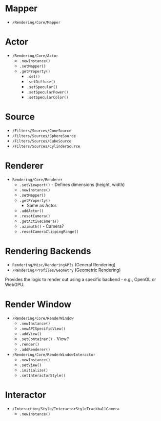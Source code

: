 # Mapper
- `/Rendering/Core/Mapper`

# Actor
- `/Rendering/Core/Actor`
    - `.newInstance()`
    - `.setMapper()`
    - `.getProperty()`
        - `.set()`
        - `.setDiffuse()`
        - `.setSpecular()`
        - `.setSpecularPower()`
        - `.setSpecularColor()`

# Source
- `/Filters/Sources/ConeSource`
- `/Filters/Sources/SphereSource`
- `/Filters/Sources/CubeSource`
- `/Filters/Sources/CylinderSource`

# Renderer
- `Rendering/Core/Renderer`
    - `.setViewport()` - Defines dimensions (height, width)
    - `.newInstance()`
    - `.setMapper()`
    - `.getProperty()`
        - Same as Actor.
    - `.addActor()`
    - `.resetCamera()`
    - `.getActiveCamera()`
    - `.azimuth()` - Camera?
    - `.resetCameraClippingRange()`

# Rendering Backends
- `Rendering/Misc/RenderingAPIs` (General Rendering)
- `/Rendering/Profiles/Geometry` (Geometric Rendering)

Provides the logic to render out using a specific backend - e.g., OpenGL or WebGPU.

# Render Window
- `/Rendering/Core/RenderWindow`
    - `.newInstance()`
    - `.newAPISpecificView()`
    - `.addView()`
    - `.setContainer()` - View?
    - `.render()`
    - `.addRenderer()`
- `/Rendering/Core/RenderWindowInteractor`
    - `.newInstance()`
    - `.setView()`
    - `.initialize()`
    - `.setInteractorStyle()`

# Interactor
- `/Interaction/Style/InteractorStyleTrackballCamera`
    - `.newInstance()`
